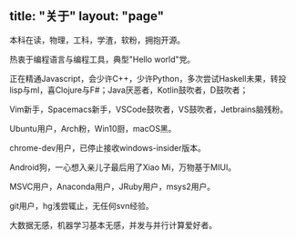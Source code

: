 title: "关于"
layout: "page"
---

本科在读，物理，工科，学渣，软粉，拥抱开源。

热衷于编程语言与编程工具，典型"Hello world"党。

正在精通Javascript，会少许C++，少许Python，多次尝试Haskell未果，转投lisp与ml，喜Clojure与F#；Java厌恶者，Kotlin鼓吹者，D鼓吹者；

Vim新手，Spacemacs新手，VSCode鼓吹者，VS鼓吹者，Jetbrains脑残粉。

Ubuntu用户，Arch粉，Win10厨，macOS黑。

chrome-dev用户，已停止接收windows-insider版本。

Android狗，一心想入亲儿子最后用了Xiao Mi，万物基于MIUI。

MSVC用户，Anaconda用户，JRuby用户，msys2用户。

git用户，hg浅尝辄止，无任何svn经验。

大数据无感，机器学习基本无感，并发与并行计算爱好者。
